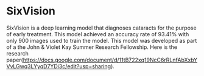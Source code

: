 # SixVision
SixVision is a deep learning model that diagnoses cataracts for the purpose of early treatment.
This model achieved an accuracy rate of 93.41% with only 900 images used to train the model.
This model was developed as part of a the John & Violet Kay Summer Research Fellowship.
Here is the research paper(https://docs.google.com/document/d/11tB722xq19NcC6rRLnfAbXxbYVvLGwq3LYyqD7YDi3c/edit?usp=sharing).